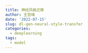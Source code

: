 ```yaml
---
title: 神经风格迁移
author: 王哲峰
date: '2022-07-15'
slug: dl-gen-neural-style-transfer
categories:
  - deeplearning
tags:
  - model
---
```


